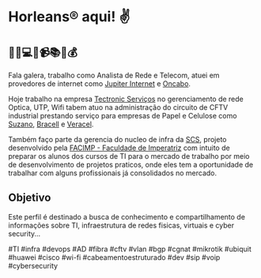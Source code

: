 # Horleans® aqui! ✌️

## 🚀📱💻📡📹📚💡💰

Fala galera, trabalho como Analista de Rede e Telecom, atuei em provedores de internet como [Jupiter Internet](https://jupiter.com.br/) e [Oncabo](https://oncabo.com.br/). 

Hoje trabalho na empresa [Tectronic Serviços](https://www.tectronic.ind.br/) no gerenciamento de rede Optica, UTP, Wifi tabem atuo na administração do circuito de CFTV industrial prestando serviço para empresas de Papel e Celulose como [Suzano](https://www.suzano.com.br), [Bracell](https://www.bracell.com) e [Veracel](https://www.veracel.com.br).

Também faço parte da gerencia do nucleo de infra da [SCS](https://www.linkedin.com/company/scs-smart-creative-solutions), projeto desenvolvido pela [FACIMP - Faculdade de Imperatriz](https://www.wyden.com.br/unidades/unifacimp) com intuito de preparar os alunos dos cursos de TI para o mercado de trabalho por meio de desenvolvimento de projetos praticos, onde eles tem a oportunidade de trabalhar com alguns profissionais já consolidados no mercado.

## Objetivo

Este perfil é destinado a busca de conhecimento e compartilhamento de informações sobre TI, infraestrutura de redes fisicas, virtuais e cyber security...

#TI
#infra
#devops
#AD
#fibra
#cftv
#vlan
#bgp
#cgnat
#mikrotik
#ubiquit
#huawei
#cisco
#wi-fi
#cabeamentoestruturado
#dev
#sip
#voip
#cybersecurity

